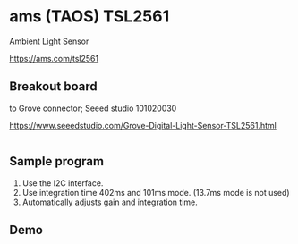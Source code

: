 # ams (TAOS) TSL2561

Ambient Light Sensor

https://ams.com/tsl2561


## Breakout board

to Grove connector; Seeed studio 101020030

https://www.seeedstudio.com/Grove-Digital-Light-Sensor-TSL2561.html

<img src="">



## Sample program

1. Use the I2C interface.
2. Use integration time 402ms and 101ms mode. (13.7ms mode is not used)
3. Automatically adjusts gain and integration time.


## Demo
